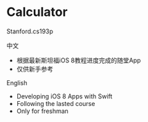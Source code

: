 # Calculator
Stanford.cs193p

中文
- 根据最新斯坦福iOS 8教程进度完成的随堂App
- 仅供新手参考

English
- Developing iOS 8 Apps with Swift
- Following the lasted course
- Only for freshman 